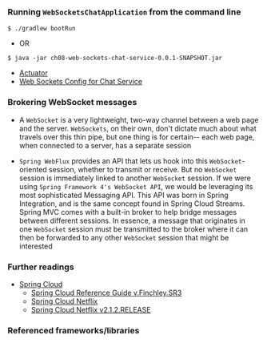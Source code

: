### Running `WebSocketsChatApplication` from the command line
```
$ ./gradlew bootRun
```
 - OR
```
$ java -jar ch08-web-sockets-chat-service-0.0.1-SNAPSHOT.jar
```

 - [Actuator](http://localhost:9072/actuator)
 - [Web Sockets Config for Chat Service](http://localhost:9078/chat-service/default) 

### Brokering WebSocket messages
 - A `WebSocket` is a very lightweight, two-way channel between a web page and the server. `WebSockets`, on
   their own, don't dictate much about what travels over this thin pipe, but one thing is for certain--​ each
   web page, when connected to a server, has a separate session

 - `Spring WebFlux` provides an API that lets us hook into this `WebSocket`-oriented session, whether to
   transmit or receive. But no `WebSocket` session is immediately linked to another `WebSocket` session. If
   we were using `Spring Framework 4's WebSocket API`, we would be leveraging its most sophisticated
   Messaging API. This API was born in Spring Integration, and is the same concept found in Spring
   Cloud Streams. Spring MVC comes with a built-in broker to help bridge messages between different
   sessions. In essence, a message that originates in one `WebSocket` session must be transmitted to the
   broker where it can then be forwarded to any other `WebSocket` session that might be interested 

### Further readings

 - [Spring Cloud](https://spring.io/projects/spring-cloud)
   - [Spring Cloud Reference Guide v.Finchley.SR3](https://cloud.spring.io/spring-cloud-static/Finchley.SR3/single/spring-cloud.html)
   - [Spring Cloud Netflix](https://cloud.spring.io/spring-cloud-netflix/spring-cloud-netflix.html)
   - [Spring Cloud Netflix v2.1.2.RELEASE](https://cloud.spring.io/spring-cloud-static/spring-cloud-netflix/2.1.2.RELEASE/single/spring-cloud-netflix.html)

### Referenced frameworks/libraries

















